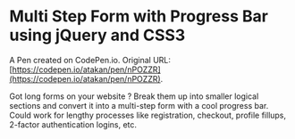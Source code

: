 # Multi Step Form with Progress Bar using jQuery and CSS3

A Pen created on CodePen.io. Original URL: [https://codepen.io/atakan/pen/nPOZZR](https://codepen.io/atakan/pen/nPOZZR).

Got long forms on your website ? Break them up into smaller logical sections and convert it into a multi-step form with a cool progress bar. Could work for lengthy processes like registration, checkout, profile fillups, 2-factor authentication logins, etc.
